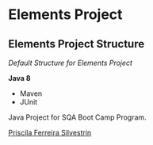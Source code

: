 # Elements Project
## Elements Project Structure

*Default Structure for Elements Project*

**Java 8**

* Maven
* JUnit

Java Project for SQA Boot Camp Program. 

[Priscila Ferreira Silvestrin](https://github.com/prifsilvestrin/elements-project)
